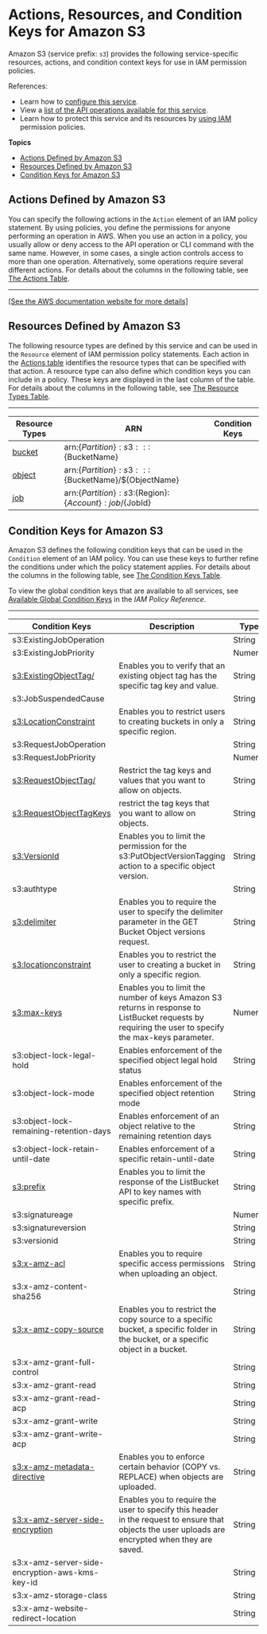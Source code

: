 # Actions, Resources, and Condition Keys for Amazon S3<a name="list_amazons3"></a>

Amazon S3 \(service prefix: `s3`\) provides the following service\-specific resources, actions, and condition context keys for use in IAM permission policies\.

References:
+ Learn how to [configure this service](https://docs.aws.amazon.com/AmazonS3/latest/dev/)\.
+ View a [list of the API operations available for this service](https://docs.aws.amazon.com/AmazonS3/latest/API/)\.
+ Learn how to protect this service and its resources by [using IAM](https://docs.aws.amazon.com/AmazonS3/latest/dev/access-control-overview.html) permission policies\.

**Topics**
+ [Actions Defined by Amazon S3](#amazons3-actions-as-permissions)
+ [Resources Defined by Amazon S3](#amazons3-resources-for-iam-policies)
+ [Condition Keys for Amazon S3](#amazons3-policy-keys)

## Actions Defined by Amazon S3<a name="amazons3-actions-as-permissions"></a>

You can specify the following actions in the `Action` element of an IAM policy statement\. By using policies, you define the permissions for anyone performing an operation in AWS\. When you use an action in a policy, you usually allow or deny access to the API operation or CLI command with the same name\. However, in some cases, a single action controls access to more than one operation\. Alternatively, some operations require several different actions\. For details about the columns in the following table, see [The Actions Table](reference_policies_actions-resources-contextkeys.md#actions_table)\.


****  
[\[See the AWS documentation website for more details\]](http://docs.aws.amazon.com/IAM/latest/UserGuide/list_amazons3.html)

## Resources Defined by Amazon S3<a name="amazons3-resources-for-iam-policies"></a>

The following resource types are defined by this service and can be used in the `Resource` element of IAM permission policy statements\. Each action in the [Actions table](#amazons3-actions-as-permissions) identifies the resource types that can be specified with that action\. A resource type can also define which condition keys you can include in a policy\. These keys are displayed in the last column of the table\. For details about the columns in the following table, see [The Resource Types Table](reference_policies_actions-resources-contextkeys.md#resources_table)\.


****  

| Resource Types | ARN | Condition Keys | 
| --- | --- | --- | 
|   [ bucket ](https://docs.aws.amazon.com/AmazonS3/latest/dev/UsingBucket.html)  |  arn:$\{Partition\}:s3:::$\{BucketName\}  |  | 
|   [ object ](https://docs.aws.amazon.com/AmazonS3/latest/dev/UsingObjects.html)  |  arn:$\{Partition\}:s3:::$\{BucketName\}/$\{ObjectName\}  |  | 
|   [ job ](https://docs.aws.amazon.com/AmazonS3/latest/dev/batch-ops-managing-jobs.html)  |  arn:$\{Partition\}:s3:$\{Region\}:$\{Account\}:job/$\{JobId\}  |  | 

## Condition Keys for Amazon S3<a name="amazons3-policy-keys"></a>

Amazon S3 defines the following condition keys that can be used in the `Condition` element of an IAM policy\. You can use these keys to further refine the conditions under which the policy statement applies\. For details about the columns in the following table, see [The Condition Keys Table](reference_policies_actions-resources-contextkeys.md#context_keys_table)\.

To view the global condition keys that are available to all services, see [Available Global Condition Keys](reference_policies_condition-keys.html#AvailableKeys) in the *IAM Policy Reference*\.


****  

| Condition Keys | Description | Type | 
| --- | --- | --- | 
|   s3:ExistingJobOperation  |  | String | 
|   s3:ExistingJobPriority  |  | Numeric | 
|   [ s3:ExistingObjectTag/<key> ](https://docs.aws.amazon.com/AmazonS3/latest/dev/object-tagging.html#tagging-and-policies)  | Enables you to verify that an existing object tag has the specific tag key and value\. | String | 
|   s3:JobSuspendedCause  |  | String | 
|   [ s3:LocationConstraint ](https://docs.aws.amazon.com/AmazonS3/latest/dev/amazon-s3-policy-keys.html#bucket-keys-in-amazon-s3-policies)  | Enables you to restrict users to creating buckets in only a specific region\. | String | 
|   s3:RequestJobOperation  |  | String | 
|   s3:RequestJobPriority  |  | Numeric | 
|   [ s3:RequestObjectTag/<key> ](https://docs.aws.amazon.com/AmazonS3/latest/dev/object-tagging.html#tagging-and-policies)  | Restrict the tag keys and values that you want to allow on objects\. | String | 
|   [ s3:RequestObjectTagKeys ](https://docs.aws.amazon.com/AmazonS3/latest/dev/object-tagging.html#tagging-and-policies)  |  restrict the tag keys that you want to allow on objects\. | String | 
|   [ s3:VersionId ](https://docs.aws.amazon.com/AmazonS3/latest/dev/amazon-s3-policy-keys.html#object-keys-in-amazon-s3-policies)  | Enables you to limit the permission for the s3:PutObjectVersionTagging action to a specific object version\. | String | 
|   s3:authtype  |  | String | 
|   [ s3:delimiter ](https://docs.aws.amazon.com/AmazonS3/latest/dev/amazon-s3-policy-keys.html#bucket-keys-in-amazon-s3-policies)  | Enables you to require the user to specify the delimiter parameter in the GET Bucket Object versions request\. | String | 
|   [ s3:locationconstraint ](https://docs.aws.amazon.com/AmazonS3/latest/dev/amazon-s3-policy-keys.html#bucket-keys-in-amazon-s3-policies)  | Enables you to restrict the user to creating a bucket in only a specific region\. | String | 
|   [ s3:max\-keys ](https://docs.aws.amazon.com/AmazonS3/latest/dev/amazon-s3-policy-keys.html#bucket-keys-in-amazon-s3-policies)  | Enables you to limit the number of keys Amazon S3 returns in response to ListBucket requests by requiring the user to specify the max\-keys parameter\. | Numeric | 
|   s3:object\-lock\-legal\-hold  | Enables enforcement of the specified object legal hold status | String | 
|   s3:object\-lock\-mode  | Enables enforcement of the specified object retention mode | String | 
|   s3:object\-lock\-remaining\-retention\-days  | Enables enforcement of an object relative to the remaining retention days | String | 
|   s3:object\-lock\-retain\-until\-date  | Enables enforcement of a specific retain\-until\-date | String | 
|   [ s3:prefix ](https://docs.aws.amazon.com/AmazonS3/latest/dev/amazon-s3-policy-keys.html#bucket-keys-in-amazon-s3-policies)  | Enables you to limit the response of the ListBucket API to key names with specific prefix\. | String | 
|   s3:signatureage  |  | Numeric | 
|   s3:signatureversion  |  | String | 
|   s3:versionid  |  | String | 
|   [ s3:x\-amz\-acl ](https://docs.aws.amazon.com/AmazonS3/latest/dev/amazon-s3-policy-keys.html#object-keys-in-amazon-s3-policies)  | Enables you to require specific access permissions when uploading an object\. | String | 
|   s3:x\-amz\-content\-sha256  |  | String | 
|   [ s3:x\-amz\-copy\-source ](https://docs.aws.amazon.com/AmazonS3/latest/dev/amazon-s3-policy-keys.html#object-keys-in-amazon-s3-policies)  | Enables you to restrict the copy source to a specific bucket, a specific folder in the bucket, or a specific object in a bucket\. | String | 
|   s3:x\-amz\-grant\-full\-control  |  | String | 
|   s3:x\-amz\-grant\-read  |  | String | 
|   s3:x\-amz\-grant\-read\-acp  |  | String | 
|   s3:x\-amz\-grant\-write  |  | String | 
|   s3:x\-amz\-grant\-write\-acp  |  | String | 
|   [ s3:x\-amz\-metadata\-directive ](https://docs.aws.amazon.com/AmazonS3/latest/dev/amazon-s3-policy-keys.html#object-keys-in-amazon-s3-policies)  | Enables you to enforce certain behavior \(COPY vs\. REPLACE\) when objects are uploaded\. | String | 
|   [ s3:x\-amz\-server\-side\-encryption ](https://docs.aws.amazon.com/AmazonS3/latest/dev/amazon-s3-policy-keys.html#object-keys-in-amazon-s3-policies)  | Enables you to require the user to specify this header in the request to ensure that objects the user uploads are encrypted when they are saved\. | String | 
|   s3:x\-amz\-server\-side\-encryption\-aws\-kms\-key\-id  |  | String | 
|   s3:x\-amz\-storage\-class  |  | String | 
|   s3:x\-amz\-website\-redirect\-location  |  | String | 